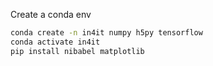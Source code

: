 

Create a conda env
```bash
conda create -n in4it numpy h5py tensorflow
conda activate in4it
pip install nibabel matplotlib
```

